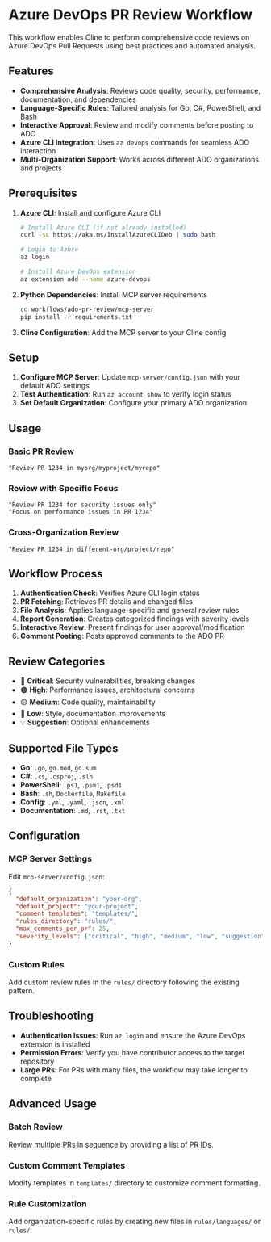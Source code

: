 # Azure DevOps PR Review Workflow

This workflow enables Cline to perform comprehensive code reviews on Azure DevOps Pull Requests using best practices and automated analysis.

## Features

- **Comprehensive Analysis**: Reviews code quality, security, performance, documentation, and dependencies
- **Language-Specific Rules**: Tailored analysis for Go, C#, PowerShell, and Bash
- **Interactive Approval**: Review and modify comments before posting to ADO
- **Azure CLI Integration**: Uses `az devops` commands for seamless ADO interaction
- **Multi-Organization Support**: Works across different ADO organizations and projects

## Prerequisites

1. **Azure CLI**: Install and configure Azure CLI
   ```bash
   # Install Azure CLI (if not already installed)
   curl -sL https://aka.ms/InstallAzureCLIDeb | sudo bash
   
   # Login to Azure
   az login
   
   # Install Azure DevOps extension
   az extension add --name azure-devops
   ```

2. **Python Dependencies**: Install MCP server requirements
   ```bash
   cd workflows/ado-pr-review/mcp-server
   pip install -r requirements.txt
   ```

3. **Cline Configuration**: Add the MCP server to your Cline config

## Setup

1. **Configure MCP Server**: Update `mcp-server/config.json` with your default ADO settings
2. **Test Authentication**: Run `az account show` to verify login status
3. **Set Default Organization**: Configure your primary ADO organization

## Usage

### Basic PR Review
```
"Review PR 1234 in myorg/myproject/myrepo"
```

### Review with Specific Focus
```
"Review PR 1234 for security issues only"
"Focus on performance issues in PR 1234"
```

### Cross-Organization Review
```
"Review PR 1234 in different-org/project/repo"
```

## Workflow Process

1. **Authentication Check**: Verifies Azure CLI login status
2. **PR Fetching**: Retrieves PR details and changed files
3. **File Analysis**: Applies language-specific and general review rules
4. **Report Generation**: Creates categorized findings with severity levels
5. **Interactive Review**: Present findings for user approval/modification
6. **Comment Posting**: Posts approved comments to the ADO PR

## Review Categories

- 🔴 **Critical**: Security vulnerabilities, breaking changes
- 🟠 **High**: Performance issues, architectural concerns
- 🟡 **Medium**: Code quality, maintainability
- 🔵 **Low**: Style, documentation improvements
- 💡 **Suggestion**: Optional enhancements

## Supported File Types

- **Go**: `.go`, `go.mod`, `go.sum`
- **C#**: `.cs`, `.csproj`, `.sln`
- **PowerShell**: `.ps1`, `.psm1`, `.psd1`
- **Bash**: `.sh`, `Dockerfile`, `Makefile`
- **Config**: `.yml`, `.yaml`, `.json`, `.xml`
- **Documentation**: `.md`, `.rst`, `.txt`

## Configuration

### MCP Server Settings
Edit `mcp-server/config.json`:
```json
{
  "default_organization": "your-org",
  "default_project": "your-project",
  "comment_templates": "templates/",
  "rules_directory": "rules/",
  "max_comments_per_pr": 25,
  "severity_levels": ["critical", "high", "medium", "low", "suggestion"]
}
```

### Custom Rules
Add custom review rules in the `rules/` directory following the existing pattern.

## Troubleshooting

- **Authentication Issues**: Run `az login` and ensure the Azure DevOps extension is installed
- **Permission Errors**: Verify you have contributor access to the target repository
- **Large PRs**: For PRs with many files, the workflow may take longer to complete

## Advanced Usage

### Batch Review
Review multiple PRs in sequence by providing a list of PR IDs.

### Custom Comment Templates
Modify templates in `templates/` directory to customize comment formatting.

### Rule Customization
Add organization-specific rules by creating new files in `rules/languages/` or `rules/`.
